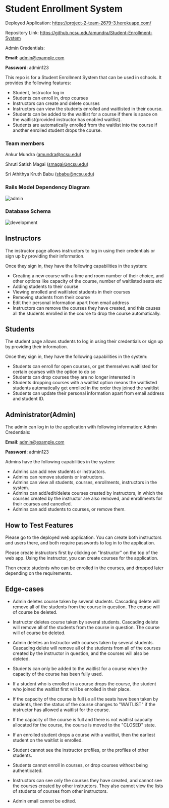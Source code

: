 # Student Enrollment System

Deployed Application: https://project-2-team-2679-3.herokuapp.com/

Repository Link: https://github.ncsu.edu/amundra/Student-Enrollment-System

Admin Credentials:

**Email**: admin@example.com

**Password**: admin123

This repo is for a Student Enrollment System that can be used in schools. It provides the following features:
- Student, Instructor log in
- Students can enroll in, drop courses
- Instructors can create and delete courses
- Instructors can view the students enrolled and waitlisted in their course.
- Students can be added to the waitlist for a course if there is space on the waitlist(provided instructor has enabled waitlist).
- Students are automatically enrolled from the waitlist into the course if another enrolled student drops the course.

### Team members
Ankur Mundra (amundra@ncsu.edu)

Shruti Satish Magai (smagai@ncsu.edu)

Sri Athithya Kruth Babu (sbabu@ncsu.edu)

### Rails Model Dependency Diagram

![admin](https://media.github.ncsu.edu/user/22729/files/01337b6b-5373-40e8-b655-21c51f2c72f3)

### Database Schema
![development](https://media.github.ncsu.edu/user/22729/files/0e2ebb1c-a911-4600-9277-c69dbd54e2a5)


## Instructors

The instructor page allows instructors to log in using their credentials or sign up by providing their information. 

Once they sign in, they have the following capabilities in the system:
- Creating a new course with a time and room number of their choice, and other options like capacity of the course, number of waitlisted seats etc
- Adding students to their course 
- Viewing enrolled and waitlisted students in their courses
- Removing students from their course
- Edit their personal information apart from email address
- Instructors can remove the courses they have created, and this causes all the students enrolled in the course to drop the course automatically.

## Students

The student page allows students to log in using their credentials or sign up by providing their information. 

Once they sign in, they have the following capabilities in the system:
- Students can enroll for open courses, or get themselves waitlisted for certain courses with the option to do so
- Students can drop courses they are no longer interested in
- Students dropping courses with a waitlist option means the waitlisted students automatically get enrolled in the order they joined the waitlist
- Students can update their personal information apart from email address and student ID. 

## Administrator(Admin)

The admin can log in to the application with following information:
Admin Credentials:

**Email**: admin@example.com

**Password**: admin123

Admins have the following capabilities in the system:

- Admins can add new students or instructors.
- Admins can remove students or instructors.
- Admins can view all students, courses, enrollments, instructors in the system.
- Admins can add/edit/delete courses created by instructors, in which the courses created by the instructor are also removed, and enrollments for their courses and cancelled.
- Admins can add students to courses, or remove them. 

## How to Test Features

Please go to the deployed web application. You can create both instructors and users there, and both require passwords to log in to the application.

Please create instructors first by clicking on "Instructor" on the top of the web app. Using the instructor, you can create courses for the application.

Then create students who can be enrolled in the courses, and dropped later depending on the requirements.

## Edge-cases 
- Admin deletes course taken by several students.
Cascading delete will remove all of the students from the course in question. The course will of course be deleted.

- Instructor deletes course taken by several students.
Cascading delete will remove all of the students from the course in question. The course will of course be deleted.

- Admin deletes an Instructor with courses taken by several students.
Cascading delete will remove all of the students from all of the courses created by the instructor in question, and the courses will also be deleted.

- Students can only be added to the waitlist for a course when the capacity of the course has been fully used. 

- If a student who is enrolled in a course drops the course, the student who joined the waitlist first will be enrolled in their place.

- If the capacity of the course is full i.e all the seats have been taken by students, then the status of the course changes to "WAITLIST" if the instructor has allowed a waitlist for the course. 

- If the capacity of the course is full and there is not waitlist capcaity allocated for the course, the course is moved to the "CLOSED" state.

- If an enrolled student drops a course with a waitlist, then the earliest student on the waitlist is enrolled.

- Student cannot see the instructor profiles, or the profiles of other students.

- Students cannot enroll in courses, or drop courses without being authenticated. 

- Instructors can see only the courses they have created, and cannot see the courses created by other instructors. They also cannot view the lists of students of courses from other instructors.

- Admin email cannot be edited.
